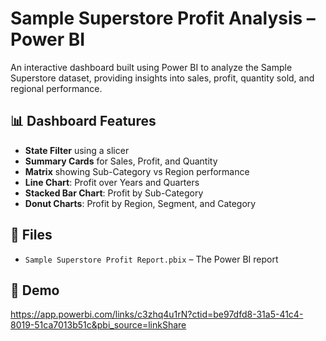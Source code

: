 # Sample Superstore Profit Analysis – Power BI

An interactive dashboard built using Power BI to analyze the Sample Superstore dataset, providing insights into sales, profit, quantity sold, and regional performance.

## 📊 Dashboard Features
- **State Filter** using a slicer
- **Summary Cards** for Sales, Profit, and Quantity
- **Matrix** showing Sub-Category vs Region performance
- **Line Chart**: Profit over Years and Quarters
- **Stacked Bar Chart**: Profit by Sub-Category
- **Donut Charts**: Profit by Region, Segment, and Category

## 📁 Files
- `Sample Superstore Profit Report.pbix` – The Power BI report

## 🔗 Demo
https://app.powerbi.com/links/c3zhq4u1rN?ctid=be97dfd8-31a5-41c4-8019-51ca7013b51c&pbi_source=linkShare

